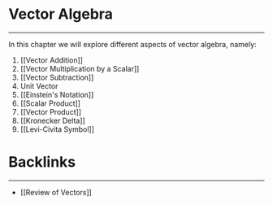 # Vector Algebra
---
In this chapter we will explore different aspects of vector algebra, namely:

1. [[Vector Addition]]
2. [[Vector Multiplication by a Scalar]]
3. [[Vector Subtraction]]
4. Unit Vector
5. [[Einstein's Notation]]
6. [[Scalar Product]]
7. [[Vector Product]]
8. [[Kronecker Delta]]
9. [[Levi-Civita Symbol]]

# Backlinks
---
- [[Review of Vectors]]


